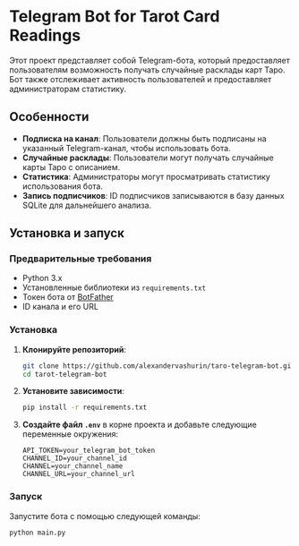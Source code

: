 # Telegram Bot for Tarot Card Readings

Этот проект представляет собой Telegram-бота, который предоставляет пользователям возможность получать случайные расклады карт Таро. Бот также отслеживает активность пользователей и предоставляет администраторам статистику.

## Особенности

- **Подписка на канал**: Пользователи должны быть подписаны на указанный Telegram-канал, чтобы использовать бота.
- **Случайные расклады**: Пользователи могут получать случайные карты Таро с описанием.
- **Статистика**: Администраторы могут просматривать статистику использования бота.
- **Запись подписчиков**: ID подписчиков записываются в базу данных SQLite для дальнейшего анализа.

## Установка и запуск

### Предварительные требования

- Python 3.x
- Установленные библиотеки из `requirements.txt`
- Токен бота от [BotFather](https://core.telegram.org/bots#botfather)
- ID канала и его URL

### Установка

1. **Клонируйте репозиторий**:

    ```bash
    git clone https://github.com/alexandervashurin/taro-telegram-bot.git
    cd tarot-telegram-bot
    ```

2. **Установите зависимости**:

    ```bash
    pip install -r requirements.txt
    ```

3. **Создайте файл `.env`** в корне проекта и добавьте следующие переменные окружения:

    ```
    API_TOKEN=your_telegram_bot_token
    CHANNEL_ID=your_channel_id
    CHANNEL=your_channel_name
    CHANNEL_URL=your_channel_url
    ```

### Запуск

Запустите бота с помощью следующей команды:

```bash
python main.py
